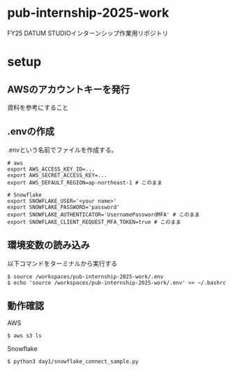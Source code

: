 # pub-internship-2025-work
FY25 DATUM STUDIOインターンシップ作業用リポジトリ

 # setup
 ## AWSのアカウントキーを発行
 資料を参考にすること

 ## .envの作成
 .envという名前でファイルを作成する。

 ```
# aws
export AWS_ACCESS_KEY_ID=...
export AWS_SECRET_ACCESS_KEY=...
export AWS_DEFAULT_REGION=ap-northeast-1 # このまま

# Snowflake
export SNOWFLAKE_USER='<your name>'
export SNOWFLAKE_PASSWORD='password'
export SNOWFLAKE_AUTHENTICATOR='UsernamePasswordMFA' # このまま
export SNOWFLAKE_CLIENT_REQUEST_MFA_TOKEN=true # このまま
 ```

## 環境変数の読み込み
以下コマンドをターミナルから実行する

```
$ source /workspaces/pub-internship-2025-work/.env
$ echo 'source /workspaces/pub-internship-2025-work/.env' >> ~/.bashrc
```

## 動作確認
AWS

```
$ aws s3 ls
```

Snowflake

```
$ python3 day1/snowflake_connect_sample.py
```
